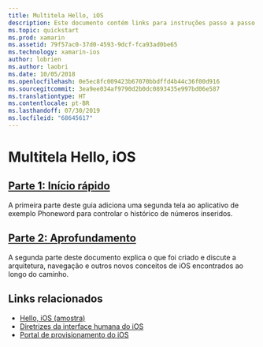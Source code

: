 ```yaml
---
title: Multitela Hello, iOS
description: Este documento contém links para instruções passo a passo que expandem o aplicativo de exemplo Phoneword para adicionar uma segunda tela. As explicações passo a passo exploram o padrão de design modelo-exibição-controlador, a navegação do iOS e outros conceitos fundamentais de desenvolvimento do iOS.
ms.topic: quickstart
ms.prod: xamarin
ms.assetid: 79f57ac0-37d0-4593-9dcf-fca93ad0be65
ms.technology: xamarin-ios
author: lobrien
ms.author: laobri
ms.date: 10/05/2018
ms.openlocfilehash: 0e5ec8fc009423b67070bbdffd4b44c36f00d916
ms.sourcegitcommit: 3ea9ee034af9790d2b0dc0893435e997bd06e587
ms.translationtype: HT
ms.contentlocale: pt-BR
ms.lasthandoff: 07/30/2019
ms.locfileid: "68645617"
---
```

# <a name="hello-ios-multiscreen"></a>Multitela Hello, iOS

## <a name="part-1-quickstartiosget-startedhello-ios-multiscreenhello-ios-multiscreen-quickstartmd"></a>[Parte 1: Início rápido](~/ios/get-started/hello-ios-multiscreen/hello-ios-multiscreen-quickstart.md)

A primeira parte deste guia adiciona uma segunda tela ao aplicativo de exemplo Phoneword para controlar o histórico de números inseridos.

## <a name="part-2-deep-diveiosget-startedhello-ios-multiscreenhello-ios-multiscreen-deepdivemd"></a>[Parte 2: Aprofundamento](~/ios/get-started/hello-ios-multiscreen/hello-ios-multiscreen-deepdive.md)

A segunda parte deste documento explica o que foi criado e discute a arquitetura, navegação e outros novos conceitos de iOS encontrados ao longo do caminho.

## <a name="related-links"></a>Links relacionados

- [Hello, iOS (amostra)](https://docs.microsoft.com/samples/xamarin/ios-samples/hello-ios)
- [Diretrizes da interface humana do iOS](https://developer.apple.com/library/ios/#documentation/UserExperience/Conceptual/MobileHIG/Introduction/Introduction.html)
- [Portal de provisionamento do iOS](https://developer.apple.com/ios/manage/overview/index.action)
